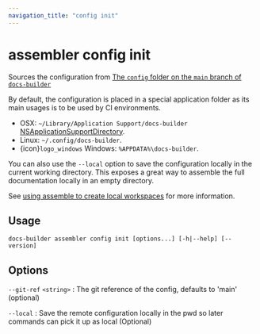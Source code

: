 ```yaml
---
navigation_title: "config init"
---
```


# assembler config init

Sources the configuration from [The `config` folder on the `main` branch of `docs-builder`](https://github.com/elastic/docs-builder/tree/main/config)

By default, the configuration is placed in a special application folder as its main usages is to be used by CI environments. 

* OSX: `~/Library/Application Support/docs-builder` [NSApplicationSupportDirectory](https://developer.apple.com/documentation/foundation/filemanager/searchpathdirectory/applicationsupportdirectory).
* Linux: `~/.config/docs-builder`.
* {icon}`logo_windows` Windows: `%APPDATA%\docs-builder`.

You can also use the `--local` option to save the configuration locally in the current working directory. This exposes a great way to assemble the full documentation locally in an empty directory.

See [using assemble to create local workspaces](assemble.md#using-a-local-workspace-for-assembler-builds) for more information.

## Usage

```
docs-builder assembler config init [options...] [-h|--help] [--version]
```

## Options

`--git-ref` `<string>`
:   The git reference of the config, defaults to 'main' (optional)

`--local`
:   Save the remote configuration locally in the pwd so later commands can pick it up as local (Optional)